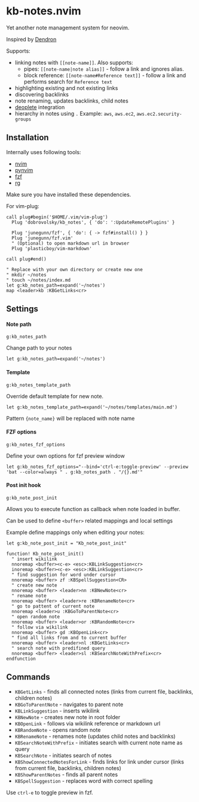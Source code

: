 # kb-notes.nvim

Yet another note management system for neovim.

Inspired by [Dendron](https://wiki.dendron.so/)

Supports:

- linking notes with `[[note-name]]`. Also supports:
  - pipes: `[[note-name|note alias]]` - follow a link and ignores alias.
  - block reference: `[[note-name#Reference text]]` - follow a link and performs search for `Reference text`
- highlighting existing and not existing links
- discovering backlinks
- note renaming, updates backlinks, child notes
- [deoplete](https://github.com/Shougo/deoplete.nvim) integration
- hierarchy in notes using `.` Example: `aws`, `aws.ec2`, `aws.ec2.security-groups`

## Installation

Internally uses following tools:

- [nvim](https://neovim.io/)
- [pynvim](https://github.com/neovim/pynvim)
- [fzf](https://github.com/junegunn/fzf)
- [rg](https://github.com/BurntSushi/ripgrep)

Make sure you have installed these dependencies.

For vim-plug:

```viml
call plug#begin('$HOME/.vim/vim-plug')
  Plug 'dobrovolsky/kb_notes', { 'do': ':UpdateRemotePlugins' }

  Plug 'junegunn/fzf', { 'do': { -> fzf#install() } }
  Plug 'junegunn/fzf.vim'
  " (Optional) to open markdown url in browser
  Plug 'plasticboy/vim-markdown'

call plug#end()

" Replace with your own directory or create new one
" mkdir ~/notes
" touch ~/notes/index.md
let g:kb_notes_path=expand('~/notes')
map <leader>kb :KBGetLinks<cr>
```

## Settings

#### Note path

`g:kb_notes_path`

Change path to your notes

```viml
let g:kb_notes_path=expand('~/notes')
```

#### Template

`g:kb_notes_template_path`

Override default template for new note.

```viml
let g:kb_notes_template_path=expand('~/notes/templates/main.md')
```

Pattern `{note_name}` will be replaced with note name

#### FZF options

`g:kb_notes_fzf_options`

Define your own options for fzf preview window

```viml
let g:kb_notes_fzf_options="--bind='ctrl-e:toggle-preview' --preview 'bat --color=always " . g:kb_notes_path . "/{}.md'"
```

#### Post init hook

`g:kb_note_post_init`

Allows you to execute function as callback when note loaded in buffer.

Can be used to define `<buffer>` related mappings and local settings

Example define mappings only when editing your notes:

```viml
let g:kb_note_post_init = "Kb_note_post_init"

function! Kb_note_post_init()
  " insert wikilink
  nnoremap <buffer><c-e> <esc>:KBLinkSuggestion<cr>
  inoremap <buffer><c-e> <esc>:KBLinkSuggestion<cr>
  " find suggestion for word under cursor
  nnoremap <buffer> zf :KBSpellSuggestion<CR>
  " create new note
  nnoremap <buffer> <leader>nn :KBNewNote<cr>
  " rename note
  nnoremap <buffer> <leader>re :KBRenameNote<cr>
  " go to pattent of current note
  nnoremap <leader>u :KBGoToParentNote<cr>
  " open random note
  nnoremap <buffer> <leader>or :KBRandomNote<cr>
  " follow via wikilink
  nnoremap <buffer> gd :KBOpenLink<cr>
  " find all links from and to current buffer
  nnoremap <buffer> <leader>nl :KBGetLinks<cr>
  " search note with predifined query
  nnoremap <buffer> <leader>sl :KBSearchNoteWithPrefix<cr>
endfunction
```

## Commands

- `KBGetLinks` - finds all connected notes (links from current file, backlinks, children notes)
- `KBGoToParentNote` - navigates to parent note
- `KBLinkSuggestion` - inserts wikilink
- `KBNewNote` - creates new note in root folder
- `KBOpenLink` - follows via wikilink reference or markdown url
- `KBRandomNote` - opens random note
- `KBRenameNote` - renames note (updates child notes and backlinks)
- `KBSearchNoteWithPrefix` - initiates search with current note name as query
- `KBSearchNote` - initiates search of notes
- `KBShowConnectedNotesForLink` - finds links for link under cursor (links from current file, backlinks, children notes)
- `KBShowParentNotes` - finds all parent notes
- `KBSpellSuggestion` - replaces word with correct spelling

Use `ctrl-e` to toggle preview in fzf.
